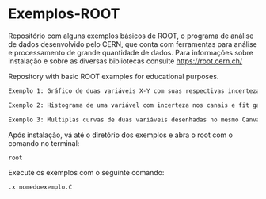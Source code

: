 # Exemplos-ROOT
Repositório com alguns exemplos básicos de ROOT, o programa de análise de dados desenvolvido pelo CERN, que conta com ferramentas para análise e processamento de grande quantidade de dados. Para informações sobre instalação e sobre as diversas bibliotecas consulte https://root.cern.ch/

Repository with basic ROOT examples for educational purposes.

```bash
Exemplo 1: Gráfico de duas variáveis X-Y com suas respectivas incertezas e um ajuste linear.
```


```bash
Exemplo 2: Histograma de uma variável com incerteza nos canais e fit gaussiano 
```


```bash
Exemplo 3: Multiplas curvas de duas variáveis desenhadas no mesmo Canvas. 
```

Após instalação, vá até o diretório dos exemplos e abra o root com o comando no terminal:

```bash
root
```

Execute os exemplos com o seguinte comando:

```bash
.x nomedoexemplo.C
```
